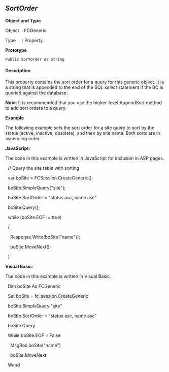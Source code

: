 _SortOrder_
-----------

**Object and Type**

Object  : FCGeneric

Type     : Property

**Prototype**

```
Public SortOrder As String
```

#### Description

This property contains the sort order for a query for this generic object. It is a string that is appended to the end of the SQL _select_ statement if the BO is queried against the database.

**Note**: It is recommended that you use the higher-level AppendSort method to add sort orders to a query.

**Example**

The following example sets the sort order for a site query to sort by the status (active, inactive, obsolete), and then by site name. Both sorts are in ascending order.

**JavaScript:**

The code in this example is written in JavaScript for inclusion in ASP pages.

  // Query the site table with sorting

  var boSite = FCSession.CreateGeneric();

  boSite.SimpleQuery("site");

  boSite.SortOrder = "status asc, name asc"

  boSite.Query();

  while (boSite.EOF != true)

  {

    Response.Write(boSite("name"));

    boSite.MoveNext(); 

  }

**Visual Basic:**

The code in this example is written in Visual Basic.

  Dim boSite As FCGeneric

  Set boSite = fc_session.CreateGeneric

  boSite.SimpleQuery "site"

  boSite.SortOrder = "status asc, name asc"

  boSite.Query

  While boSite.EOF = False

    MsgBox boSite("name")

    boSite.MoveNext

  Wend